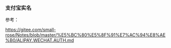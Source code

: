  
### 支付宝实名

参考：

https://gitee.com/small-rose/Notes/blob/master/%E5%BC%80%E5%8F%91%E7%AC%94%E8%AE%B0/ALIPAY.WECHAT.AUTH.md
 